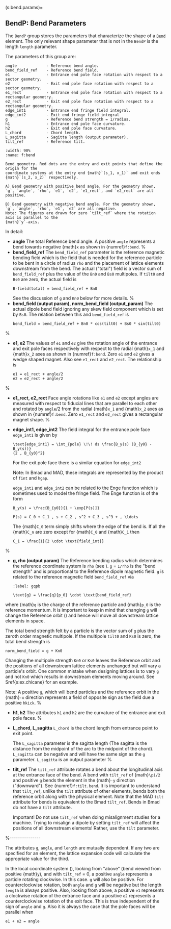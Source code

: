 (s:bend.params)=
## BendP: Bend Parameters

The `BendP` group stores the parameters that characterize the shape of a [`Bend`](#s:bend) element. 
The only relevant shape parameter that is not in the `BendP` is the
length `length` parameter.

The parameters of this group are:
```{code} yaml
angle             - Reference bend angle.
bend_field_ref    - Reference bend field.
e1                - Entrance end pole face rotation with respect to a sector geometry.
e2                - Exit end pole face rotation with respect to a sector geometry.
e1_rect           - Entrance end pole face rotation with respect to a rectangular geometry.
e2_rect           - Exit end pole face rotation with respect to a rectangular geometry.
edge_int1         - Entrance end fringe field integral.
edge_int2         - Exit end fringe field integral
g                 - Reference bend strength = 1/radius.
h1                - Entrance end pole face curvature.
h2                - Exit end pole face curvature.
L_chord           - Chord length.
L_sagitta         - Sagitta length (output parameter).
tilt_ref          - Reference tilt.
```

```{figure} figures/bend.svg
:width: 90%
:name: f:bend
 
Bend geometry. Red dots are the entry and exit points that define the origin for the
coordinate systems at the entry end {math}`(s_1, x_1)` and exit ends {math}`(s_2, x_2)` respectively.

A) Bend geometry with positive bend angle. For the geometry shown,
`g`, `angle`, `rho`, `e1`, `e2`, `e1_rect`, and `e2_rect` are all positive.

B) Bend geometry with negative bend angle. For the geometry shown,
`g`, `angle`, `rho`, `e1`, `e2` are all negative.
Note: The figures are drawn for zero `tilt_ref` where the rotation axis is parallel to the
{math}`y`-axis.
```

In detail:
- **angle**
The total Reference bend angle. A positive `angle` represents a
bend towards negative {math}`x` as shown in {numref}`f:bend`.
%
- **bend_field_ref**
The `bend_field_ref` parameter is the reference magnetic bending field which is the field
that is needed for the reference particle to be bent in a circle of radius `rho`
and the placement of lattice elements downstream from the bend. The actual ("total") field is
a vector sum of
`bend_field_ref` plus the value of the `Bn0`  and `Bs0` multipoles. If `tilt0` and `Bs0`
are zero, the actual field is
  ```{code} yaml
  B-field(total) = bend_field_ref + Bn0
  ```
  See the discussion of `g` and `Kn0` below for more details.
%
- **bend_field (output param), norm_bend_field (output_param)**
The actual dipole bend field ignoring any skew field component which is set by `Bs0`.
The relation between this and `bend_field_ref` is
  ```{code} yaml
  bend_field = bend_field_ref + Bn0 * cos(tilt0) + Bs0 * sin(tilt0)
  ```
%
- **e1, e2**
The values of `e1` and `e2` give the rotation angle of the entrance and exit pole faces
respectively with respect to the radial {math}`x_1` and {math}`x_2` axes as shown in {numref}`f:bend`.
Zero `e1` and `e2` gives a wedge shaped magnet.
Also see `e1_rect` and `e2_rect`. The relationship is
  ```{code} yaml
  e1 = e1_rect + angle/2 
  e2 = e2_rect + angle/2
  ```
%
- **e1_rect, e2_rect**
Face angle rotations like `e1` and `e2` except angles are measured with respect to
fiducial lines that are parallel to each other and rotated by `angle`/2 from the radial
{math}`x_1` and {math}`x_2` axes as shown in {numref}`f:bend`.
Zero `e1_rect` and `e2_rect` gives a rectangular magnet shape.
%
- **edge_int1, edge_int2**
The field integral for the entrance pole face `edge_int1` is given by
  ```{math}
  \text{edge_int1} = \int_{pole} \!\! ds \frac{B_y(s) (B_{y0} - B_y(s))}
  {2 , B_{y0}^2}
  ```
  For the exit pole face there is a similar equation for `edge_int2`

  Note: In Bmad and MAD, these integrals are represented by the product of `fint` and `hgap`.

  `edge_int1` and `edge_int2` can be related to the Enge function which is sometimes used to model the
  fringe field. The Enge function is of the form
  ```{math}
  B_y(s) = \frac{B_{y0}}{1 + \exp[P(s)]}
  ```
  ```{math}
  P(s) = C_0 + C_1 , s + C_2 , s^2 + C_3 , s^3 + , \ldots
  ```
  The {math}`C_0` term simply shifts where the edge of the bend is. If all the {math}`C_n` are zero except for
  {math}`C_0` and {math}`C_1` then
  ```{math}
  C_1 = \frac{1}{2 \cdot \text{field_int}}
  ```
%
- **g, rho (output param)**
The Reference bending radius which determines the reference coordinate system is `rho` (see
[](#s:coords)). `g` = `1/rho` is the "bend strength" and is proportional to the Reference
dipole magnetic field. `g` is related to the reference magnetic field `bend_field_ref` via
  ```{math}
  :label: gqpb

  \text{g} = \frac{q}{p_0} \cdot \text{bend_field_ref}
  ```
where {math}`q` is the charge of the reference particle and {math}`p_0` is the reference momentum. It is
important to keep in mind that changing `g` will change the Reference orbit ([](#s:coords.3)) and
hence will move all downstream lattice elements in space.

  The total bend strength felt by a particle is the vector sum of `g` plus the zeroth order
magnetic multipole. If the multipole `tilt0` and `Ks0` is zero, the total bend strength is
  ```{code} yaml
  norm_bend_field = g + Kn0
  ```
  Changing the multipole strength `Kn0` or `Ks0` leaves the Reference orbit and the positions of
all downstream lattice elements
unchanged but will vary a particle's orbit. One common mistake when designing lattices is to vary
`g` and not `Kn0` which results in downstream elements moving around. See Sref{s:ex.chicane}
for an example.

  Note: A positive `g`, which will bend particles and the reference orbit in the {math}`-x` direction
represents a field of opposite sign as the field due a positive `hkick`.
%
- **h1, h2**
The attributes `h1` and `h2` are the curvature of the entrance and exit pole faces.
%
- **L_chord, L_sagitta** 
`L_chord` is the chord length from entrance point to exit point.

  The `L_sagitta` parameter is the sagitta length (The sagitta is the distance
from the midpoint of the arc to the midpoint of the chord). `L_sagitta` can be negative and will have
the same sign as the `g` parameter. `L_sagitta` is an output parameter
%
- **tilt_ref**
The `tilt_ref` attribute rotates a bend about the longitudinal axis at the entrance face of the
bend. A bend with `tilt_ref` of {math}`\pi/2` and positive `g` bends the element in the {math}`-y`
direction ("downward"). See {numref}`f:tilt.bend`. It is important to understand that `tilt_ref`,
unlike the `tilt` attribute of other elements, bends both the reference orbit along with the
physical element. Note that the MAD `tilt` attribute for bends is equivalent to the Bmad
`tilt_ref`. Bends in Bmad do not have a `tilt` attribute.

  Important! Do not use `tilt_ref` when doing misalignment studies for a machine. Trying to misalign
a dipole by setting `tilt_ref` will affect the positions of all downstream elements! Rather, use the
`tilt` parameter.

%---------------

  The attributes `g`, `angle`, and `length` are mutually dependent. If any two are specified for
an element, the lattice expansion code will calculate the appropriate value for the third.

  In the local coordinate system ([](#s:coords)), looking from "above" (bend viewed from positive
{math}`y`), and with `tilt_ref` = 0, a positive `angle` represents a particle rotating clockwise. In
this case. `g` will also be positive. For counterclockwise rotation, both `angle` and `g`
will be negative but the length `length` is always positive. Also, looking from above, a positive
`e1` represents a clockwise rotation of the entrance face and a positive `e2` represents a
counterclockwise rotation of the exit face. This is true independent of the sign of `angle` and
`g`. Also it is always the case that the pole faces will be parallel when
  ```{code} yaml
  e1 + e2 = angle
  ```
